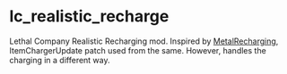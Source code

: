 # lc_realistic_recharge
Lethal Company Realistic Recharging mod.  Inspired by [MetalRecharging](https://github.com/legoandmars/MetalRecharging), ItemChargerUpdate patch used from the same.  However, handles the charging in a different way.